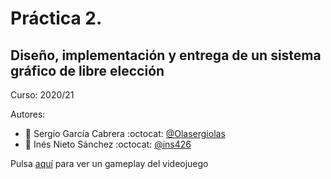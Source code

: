 # Práctica 2. 
## Diseño, implementación y entrega de un sistema gráfico de libre elección

Curso: 2020/21

Autores: 
* :bust_in_silhouette:  Sergio García Cabrera     :octocat: [@Olasergiolas](https://github.com/Olasergiolas)    
* :bust_in_silhouette:  Inés Nieto Sánchez     :octocat: [@ins426](https://github.com/ins426)

Pulsa [aquí](https://drive.google.com/file/d/1gAJyDoSVjLosjT9nQcxy-QpYgvvlr6tk/view) para ver un gameplay del videojuego


